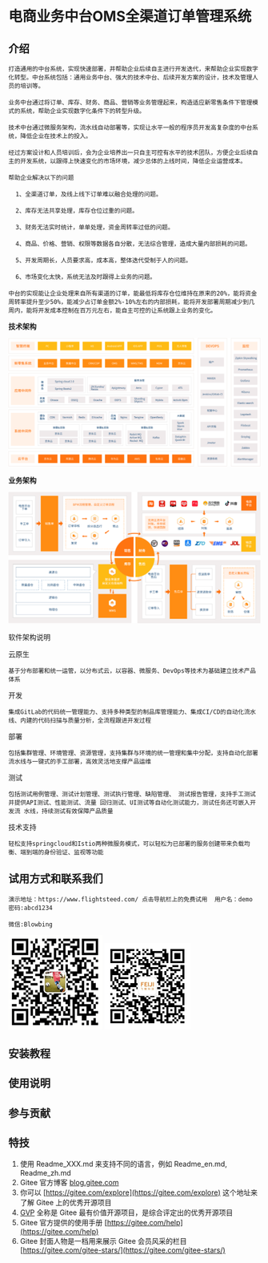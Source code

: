 # 电商业务中台OMS全渠道订单管理系统

## 介绍
 
    打造通用的中台系统，实现快速部署，并帮助企业后续自主进行开发迭代，来帮助企业实现数字化转型。中台系统包括：通用业务中台、强大的技术中台、后续开发方案的设计，技术及管理人员的培训等。

    业务中台通过将订单、库存、财务、商品、营销等业务管理起来，构造适应新零售条件下管理模式的系统，帮助企业实现数字化条件下的转型升级。

    技术中台通过微服务架构，流水线自动部署等，实现让水平一般的程序员开发高复杂度的中台系统，降低企业在技术上的投入。

    经过方案设计和人员培训后，会为企业培养出一只自主可控有水平的技术团队，方便企业后续自主的开发系统，以跟得上快速变化的市场环境，减少总体的上线时间，降低企业运营成本。
   
    帮助企业解决以下的问题
   
      1、全渠道订单，及线上线下订单难以融合处理的问题。

      2、库存无法共享处理，库存仓位过重的问题。

      3、财务无法实时统计，单单处理，资金周转率过低的问题。

      4、商品、价格、营销、权限等数据各自分散，无法综合管理，造成大量内部损耗的问题。

      5、开发周期长，人员要求高，成本高，整体迭代受制于人的问题。

      6、市场变化太快，系统无法及时跟得上业务的问题。
    
    中台的实现能让企业处理来自所有渠道的订单，能最低将库存仓位维持在原来的20%，能将资金周转率提升至少50%，能减少占订单金额2%-10%左右的内部损耗，能将开发部署周期减少到几周内，能将开发成本控制在百万元左右，能自主可控的让系统跟上业务的变化。

   
 **技术架构** 

![输入图片说明](IMAGE/技术架构.png)
               
 **业务架构** 

![输入图片说明](IMAGE/业务架构.png)


软件架构说明
 
云原生

    基于分布部署和统一运管，以分布式云，以容器、微服务、DevOps等技术为基础建立技术产品体系

开发
    
    集成GitLab的代码统一管理能力、支持多种类型的制品库管理能力、集成CI/CD的自动化流水线、内建的代码扫描与质量分析，全流程跟进开发过程
    
部署

    包括集群管理、环境管理、资源管理，支持集群与环境的统一管理和集中分配，支持自动化部署流水线与一键式的手工部署，高效灵活地支撑产品运维

测试
    
    包括测试用例管理、测试计划管理、测试执行管理、缺陷管理、 测试报告管理，支持手工测试并提供API测试、性能测试、流量 回归测试、UI测试等自动化测试能力，测试任务还可嵌入开发流 水线，持续测试有效保障产品质量

技术支持
    
    轻松支持springcloud和Istio两种微服务模式，可以轻松为已部署的服务创建带来负载均衡、端到端的身份验证、监视等功能


## 试用方式和联系我们 
   
    演示地址：https://www.flightsteed.com/ 点击导航栏上的免费试用  用户名：demo 密码:abcd1234
 
    微信:Blowbing

![输入图片说明](IMAGE/we.png)  ![输入图片说明](IMAGE/gzh.png)


## 安装教程

## 使用说明

## 参与贡献

## 特技

1.  使用 Readme\_XXX.md 来支持不同的语言，例如 Readme\_en.md, Readme\_zh.md
2.  Gitee 官方博客 [blog.gitee.com](https://blog.gitee.com)
3.  你可以 [https://gitee.com/explore](https://gitee.com/explore) 这个地址来了解 Gitee 上的优秀开源项目
4.  [GVP](https://gitee.com/gvp) 全称是 Gitee 最有价值开源项目，是综合评定出的优秀开源项目
5.  Gitee 官方提供的使用手册 [https://gitee.com/help](https://gitee.com/help)
6.  Gitee 封面人物是一档用来展示 Gitee 会员风采的栏目 [https://gitee.com/gitee-stars/](https://gitee.com/gitee-stars/)
